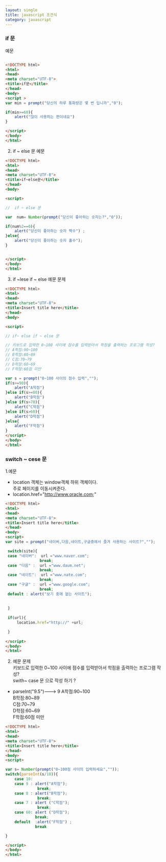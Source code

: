 ```yaml
---
layout: single
title: javascript 조건식
category: javascript 
---
```

### if 문

예문

```html

<!DOCTYPE html>
<html>
<head>
<meta charset="UTF-8">
<title>if문</title>
</head>
<body>
<script >
var min = prompt("당신의 하루 통화량은 몇 번 입니까","0");

if(min>=60){
	alert("많이 사용하는 편이네요")
}

</script>
</body>
</html>
````
2. if ~ else 문
예문

````html
<!DOCTYPE html>
<html>
<head>
<meta charset="UTF-8">
<title>if~else문</title>
</head>
<body>

<script>

//  if ~ else 문

var  num= Number(prompt("당신이 좋아하는 숫자는?","0"));

if(num%2==0){
	alert("당신이 좋아하는 숫자 짝수")	;
}else{            
	alert("당신이 좋아하는 숫자 홀수");
}


</script>
</body>
</html>
````
3. if ~lese if ~ else 
예문 문제

`````html
<!DOCTYPE html>
<html>
<head>
<meta charset="UTF-8">
<title>Insert title here</title>
</head>
<body>

<script>

// if~ else if ~ else 문

// 키보드로 입력한 0~100 사이에 점수를 입력받아서 학점을 출력하는 프로그램 작성?
// A학점:90~100
// B학점:80~89
// C점:70~79
// D학점:60~69
// F학점:60점 미만

var s = prompt("0~100 사이의 점수 입력","");
if(s>=90){
	alert("A학점")
}else if(s>=80){
	alert("B학점")	
}else if(s>70){
	alert("C학점")
}else if(s>60){
	alert("D학점")
}else{
	alert("F학점")
}
</script>
</body>
</html>
``````
### switch ~ cese 문
1.예문
* location 객체는 window객체 하위 객체이다.  
  주로 페이지를 이동시켜준다. 
* location.href="http://www.oracle.com;" 

````html
<!DOCTYPE html>
<html>
<head>
<meta charset="UTF-8">
<title>Insert title here</title>
</head>
<body>
<script>
var site = prompt("네이버,다음,네이트,구글중에서 즐겨 사용하는 사이트?","");

 switch(site){
 case "네이버":  url ="www.naver.com";
               break;
 case "다음" :  url ="www.daum.net";
               break;
 case "네이트":  url ="www.nate.com";
               break;
 case "구글" :  url ="www.google.com";
               break;
 default : alert("보기 중에 없는 사이트");
 
 
 }
 
 if(url){
	 location.href="http://" +url;

 }
                  
</script>
</body>
</html>
`````

2. 예문 문제  
키보드로 입력한 0~100 사이에 점수를 입력받아서   학점을 출력하는 프로그램 작성?  
 swith~ case 문 으로 작성 하기 ?  
 * parseInt("9.5")---> 9 
 A학점:90~100  
 B학점:80~89  
 C점:70~79  
 D학점:60~69   
 F학점:60점 미만  

```html
<!DOCTYPE html>
<html>
<head>
<meta charset="UTF-8">
<title>Insert title here</title>
</head>
<body>
<script>

var s= Number(prompt("0~100점 사이의 입력하세요",""));
switch(parseInt(s/10)){
    case 10:
	case 9 : alert("A학점");
	          break;
	case 8 : alert("B학점");
	          break;
	case 7 : alert ("C학점");
	          break;
	case 60: alert ("D학점");
	         break;
	default  :alert("F학점") ;
             break

}

</script>
</body>
</html>
````

